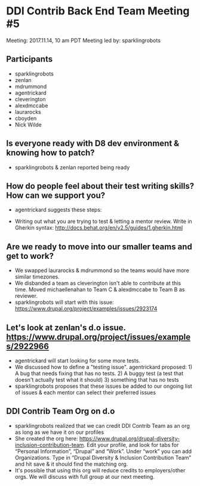 # DDI Contrib Back End Team Meeting #5
Meeting: 2017.11.14, 10 am PDT
Meeting led by: sparklingrobots 

## Participants 
* sparklingrobots  
* zenlan    
* mdrummond  
* agentrickard  
* cleverington
* alexdmccabe  
* laurarocks  
* cboyden 
* Nick Wilde

## Is everyone ready with D8 dev environment & knowing how to patch? 

* sparklingrobots & zenlan reported being ready

## How do people feel about their test writing skills? How can we support you?

* agentrickard suggests these steps: 
 - Writing out what you are trying to test & letting a mentor review. Write in Gherkin syntax: http://docs.behat.org/en/v2.5/guides/1.gherkin.html

## Are we ready to move into our smaller teams and get to work?

* We swapped laurarocks & mdrummond so the teams would have more similar timezones. 
* We disbanded a team as cleverington isn't able to contribute at this time. Moved michaellenahan to Team C & alexdmccabe to Team B as reviewer.
* sparklingrobots will start with this issue: https://www.drupal.org/project/examples/issues/2923174

## Let's look at zenlan's d.o issue. https://www.drupal.org/project/issues/examples/2922966

* agentrickard will start looking for some more tests. 
* We discussed how to define a "testing issue". agentrickard proposed: 1) A bug that needs fixing that has no tests. 2) A buggy test (a test that doesn't actually test what it should) 3) something that has no tests
* sparklingrobots proposes that these issues be added to our ongoing list of issues & each mentor can select their preferred issues

## DDI Contrib Team Org on d.o

* sparklingrobots realized that we can credit DDI Contrib Team as an org as long as we have it on our profiles
* She created the org here: https://www.drupal.org/drupal-diversity-inclusion-contribution-team. Edit your profile, and look for tabs for “Personal Information”, “Drupal” and “Work”. Under “work” you can add Organizations. Type in “Drupal Diversity & Inclusion Contribution Team” and hit save & it should find the matching org.
* It's possible that using this org will reduce credits to employers/other orgs. We will discuss with full group at our next meeting. 

